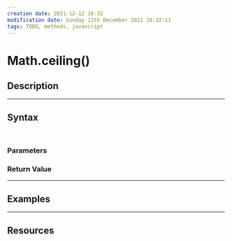 ```yaml
---
creation date: 2021-12-12 16:32
modification date: Sunday 12th December 2021 16:32:11
tags: TODO, methods, javascript
---
```



# Math.ceiling()

## Description


---


## Syntax

```js



```

### Parameters


### Return Value


---


## Examples



---


## Resources

